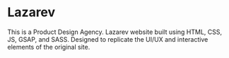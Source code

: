 # Lazarev
This is a Product Design Agency. Lazarev website built using HTML, CSS, JS, GSAP, and SASS. Designed to replicate the UI/UX and interactive elements of the original site.
